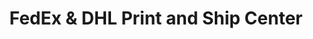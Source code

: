 ---
title: "FedEx & DHL Print and Ship Center"
url: /pensacola/fedex-and-dhl-print-and-ship-center/
shop: copyshop
---